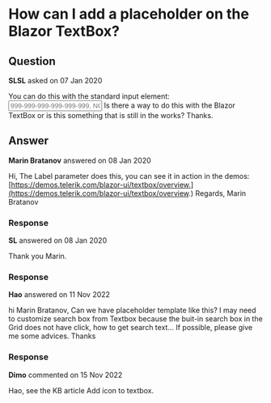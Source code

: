 # How can I add a placeholder on the Blazor TextBox?

## Question

**SLSL** asked on 07 Jan 2020

You can do this with the standard input element: <input type="text" class="form-control" id="counterAccountCode" placeholder="999-999-999-999-999-999, NONE if not applicable" bind="@Item.CounterAccountCode" /> Is there a way to do this with the Blazor TextBox or is this something that is still in the works? Thanks.

## Answer

**Marin Bratanov** answered on 08 Jan 2020

Hi, The Label parameter does this, you can see it in action in the demos: [https://demos.telerik.com/blazor-ui/textbox/overview.](https://demos.telerik.com/blazor-ui/textbox/overview.) Regards, Marin Bratanov

### Response

**SL** answered on 08 Jan 2020

Thank you Marin.

### Response

**Hao** answered on 11 Nov 2022

hi Marin Bratanov, Can we have placeholder template like this? I may need to customize search box from Textbox because the buit-in search box in the Grid does not have click, how to get search text... If possible, please give me some advices. Thanks

### Response

**Dimo** commented on 15 Nov 2022

Hao, see the KB article Add icon to textbox.
